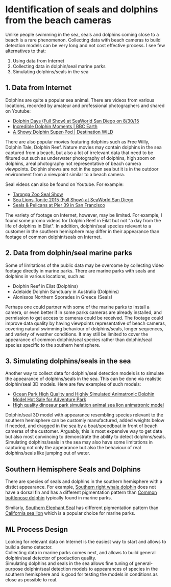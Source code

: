 # Identification of seals and dolphins from the beach cameras

Unlike people swimming in the sea, seals and dolphins coming close to a beach is a rare phenomenon. Collecting data with beach cameras to build detection models can be very long and not cost effective process. I see few alternatives to that:
1. Using data from Internet
2. Collecting data in dolphin/seal marine parks
3. Simulating dolphins/seals in the sea


## 1. Data from Internet
Dolphins are quite a popular sea animal. There are videos from various locations, recorded by amateur and professional photographers and shared on Youtube:
- [Dolphin Days (Full Show) at SeaWorld San Diego on 8/30/15](https://www.youtube.com/watch?v=vhGHgIkV3J4)
- [Incredible Dolphin Moments | BBC Earth](https://www.youtube.com/watch?v=G7L4YzGAvMA)
- [A Showy Dolphin Super-Pod | Destination WILD](https://www.youtube.com/watch?v=IY7g1JCfRgk)

There are also popular movies featuring dolphins such as Free Willy, Dolphin Tale, Dolphin Reef.
Nature movies may contain dolphins in the sea captured from a beach, but also a lot of irrelevant data that need to be filtured out such as underwater photography of dolphins, high zoom on dolphins, areal photography not representative of beach camera viewpoints.
Dolphin shows are not in the open sea but it is in the outdoor environment from a viewpoint similar to a beach camera. 

Seal videos can also be found on Youtube. For example:
- [Taronga Zoo Seal Show](https://www.youtube.com/watch?v=_bqXcCkd5oE)
- [Sea Lions Tonite 2015 (Full Show) at SeaWorld San Diego](https://www.youtube.com/watch?v=fQ8Gn0vgG_s)
- [Seals & Pelicans at Pier 39 in San Francisco](https://www.youtube.com/watch?v=HY248sWH-ZU)  


The variety of footage on Internet, however, may be limited. For example, I found some promo videos for Dolphin Reef in Eilat but not "a day from the life of dolphins in Eilat". In addition, dolphin/seal species relevant to a customer in the southern hemisphere may differ in their appearance than footage of common dolphin/seals on Internet.


## 2. Data from dolphin/seal marine parks  
Some of limitations of the public data may be overcome by collecting video footage directly in marine parks. There are marine parks with seals and dolphins in various locations, such as:
- Dolphin Reef in Eilat (Dolphins)
- Adelaide Dolphin Sanctuary in Australia (Dolphins)
- Alonissos Northern Sporades in Greece (Seals)  

Perhaps one could partner with some of the marine parks to install a camera, or even better if in some parks cameras are already installed, and permission to get access to cameras could be received. The footage could improve data quality by having viewpoints representative of beach cameras, covering natural swimming behaviour of dolphins/seals, longer sequences, and variety of weather conditions.
It may still be limited to cover the appearance of common dolphin/seal species rather than dolphin/seal species specific to the southern hemisphere.


## 3. Simulating dolphins/seals in the sea
Another way to collect data for dolphin/seal detection models is to simulate the appearance of dolphins/seals in the sea. This can be done via realistic dolphin/seal 3D models. Here are few examples of such models:  
- [Ocean Park High Quality and Highly Simulated Animatronic Dolphin Model Hot Sale for Adventure Park](https://www.alibaba.com/product-detail/Ocean-Park-High-Quality-and-Highly_1601026071334.html?spm=a2700.galleryofferlist.normal_offer.d_image.52eb67cepgiyOd)
- [High quality dinosaur park simulation animal sea lion animatronic model](https://www.alibaba.com/product-detail/High-quality-dinosaur-park-simulation-animal_1600561903911.html?spm=a2700.galleryofferlist.normal_offer.d_image.36076fedy1Gyx7)

Dolphin/seal 3D model with appearance resembling species relevant to the southern hemisphere can be customly manufactured, added weights below if needed, and dragged in the sea by a boat/speedboat in front of beach cameras of the customer. 
Arguably, this is most expensive way to get data but also most convincing to demonstrate the ability to detect dolphins/seals.
Simulating dolphins/seals in the sea may also have some limitations in capturing not only the appearance but also the behaviour of real dolphins/seals like jumping out of water.  


## Southern Hemisphere Seals and Dolphins
There are species of seals and dolphins in the southern hemisphere with a distict appearance. For example, 
[Southern right whale dolphin](https://en.wikipedia.org/wiki/Southern_right_whale_dolphin) does not have a dorsal fin and has a different pigmentation pattern than [Common bottlenose dolphin](https://en.wikipedia.org/wiki/Common_bottlenose_dolphin) typically found in marine parks.

Similarly, [Southern Elephant Seal](https://en.wikipedia.org/wiki/Southern_elephant_seal) has different pigmentation pattern than [California sea lion](https://en.wikipedia.org/wiki/California_sea_lion) which is a popular choice for marine parks.



## ML Process Design
Looking for relevant data on Internet is the easiest way to start and allows to build a demo detector.  
Collecting data in marine parks comes next, and allows to build general dolphin/seal detector of production quality.  
Simulating dolphins and seals in the sea allows fine tuning of general-purpose dolphin/seal detection models to appearances of species in the southern hemisphere and is good for testing the models in conditions as close as possible to real.
